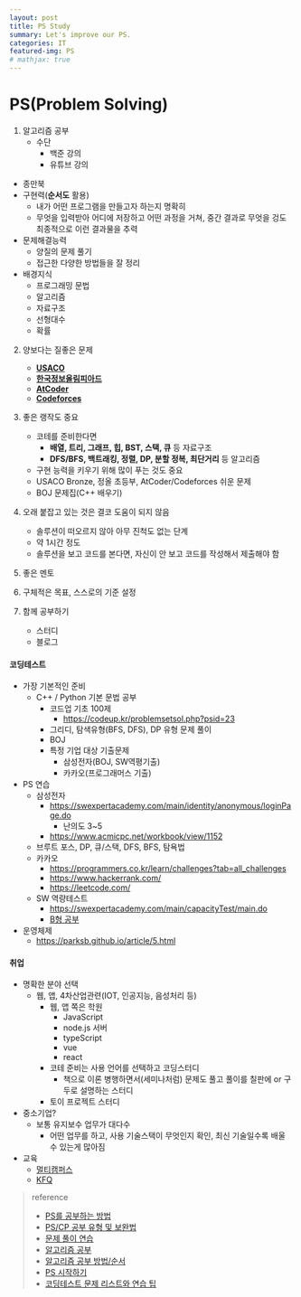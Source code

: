 ```yaml
---
layout: post
title: PS Study
summary: Let's improve our PS.
categories: IT
featured-img: PS
# mathjax: true
---
```




# PS(Problem Solving)

1. 알고리즘 공부
   - 수단
     - 백준 강의
     - 유튜브 강의
  - 종만북
   - 구현력(**순서도** 활용)
     - 내가 어떤 프로그램을 만들고자 하는지 명확히
     - 무엇을 입력받아 어디에 저장하고 어떤 과정을 거쳐, 중간 결과로 무엇을 겅도 최종적으로 이런 결과물을 추력
   - 문제해결능력
     - 양질의 문제 풀기
     - 접근한 다양한 방법들을 잘 정리
   - 배경지식
     - 프로그래밍 문법
     - 알고리즘
     - 자료구조
     - 선형대수
     - 확률

2. 양보다는 질좋은 문제
   - **[USACO](https://www.acmicpc.net/category/106)**
   - **[한국정보올림피아드](https://www.acmicpc.net/category/55)**
   - **[AtCoder](https://atcoder.jp/)**
   - **[Codeforces](https://codeforces.com/)**

3. 좋은 랭작도 중요
   - 코테를 준비한다면
     - **배열, 트리, 그래프, 힙, BST, 스택, 큐** 등 자료구조
     - **DFS/BFS, 백트래킹, 정렬, DP, 분할 정복, 최단거리** 등 알고리즘
   - 구현 능력을 키우기 위해 많이 푸는 것도 중요
   - USACO Bronze, 정올 초등부, AtCoder/Codeforces 쉬운 문제
   - BOJ 문제집(C++ 배우기)
4. 오래 붙잡고 있는 것은 결코 도움이 되지 않음
   - 솔루션이 떠오르지 않아 아무 진척도 없는 단계
   - 약 1시간 정도
   - 솔루션을 보고 코드를 본다면, 자신이 안 보고 코드를 작성해서 제출해야 함
5. 좋은 멘토
6. 구체적은 목표, 스스로의 기준 설정
7. 함께 공부하기
   - 스터디
   - 블로그



#### 코딩테스트

- 가장 기본적인 준비
  - C++ / Python 기본 문법 공부
    - 코드업 기초 100제
      - https://codeup.kr/problemsetsol.php?psid=23
    - 그리디, 탐색유형(BFS, DFS), DP 유형 문제 풀이
    - BOJ
    - 특정 기업 대상 기출문제
      - 삼성전자(BOJ, SW역평기출)
      - 카카오(프로그래머스 기출)
- PS 연습
  - 삼성전자
    - https://swexpertacademy.com/main/identity/anonymous/loginPage.do
      - 난의도 3~5
    - https://www.acmicpc.net/workbook/view/1152
  - 브루트 포스, DP, 큐/스택, DFS, BFS, 탐욕법
  - 카카오
    - https://programmers.co.kr/learn/challenges?tab=all_challenges
    - https://www.hackerrank.com/
    - https://leetcode.com/
  - SW 역량테스트
    - https://swexpertacademy.com/main/capacityTest/main.do
    - [B형 공부](https://baactree.tistory.com/53)
- 운영체제
  - https://parksb.github.io/article/5.html



#### 취업

- 명확한 분야 선택
  - 웹, 앱, 4차산업관련(IOT, 인공지능, 음성처리 등)
    - 웹, 앱 쪽은 학원
      - JavaScript
      - node.js 서버
      - typeScript
      - vue
      - react
    - 코테 준비는 사용 언어를 선택하고 코딩스터디
      - 책으로 이론 병행하면서(세미나처럼) 문제도 풀고 풀이를 칠판에 or 구두로 설명하는 스터디
    - 토이 프로젝트 스터디
- 중소기업?
  - 보통 유지보수 업무가 대다수
    - 어떤 업무를 하고, 사용 기술스택이 무엇인지 확인, 최신 기술일수록 배울 수 있는게 많아짐
- 교육
  - [멀티캠퍼스](https://www.multicampus.com/system/menu/iframe?p_url=L3B1Ymxpc2gvcGFnZXMvZWR1XzR0aC5odG1s&p_menu=MTE3I01BSU4=&p_gubun=Qw==&param2=106000000000000&param3=106001000000000)
  - [KFQ](http://kcm.kfq.or.kr/)



> reference
>
> - [PS를 공부하는 방법](https://subinium.github.io/how-to-study-problem-solving/)
> - [PS/CP 공부 유형 및 보완법](https://subinium.github.io/PS-Study-Types-and-Complements/)
> - [문제 풀이 연습](https://koosaga.com/217)
> - [알고리즘 공부](https://baactree.tistory.com/52)
> - [알고리즘 공부 방법/순서](https://baactree.tistory.com/14)
> - [PS 시작하기](https://plzrun.tistory.com/entry/알고리즘-문제풀이PS-시작하기)
> - [코딩테스트 문제 리스트와 연습 팁](https://www.notion.so/580c3a42f21b49b497b7089f539a9f78)

